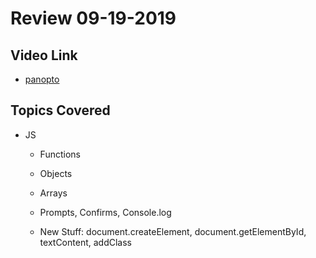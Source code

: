 # Review 09-19-2019

## Video Link

* [panopto](https://codingbootcamp.hosted.panopto.com/Panopto/Pages/Viewer.aspx?id=d813ed12-c68e-4ec6-baa6-aace001fc0b8)

## Topics Covered

* JS

    * Functions

    * Objects

    * Arrays

    * Prompts, Confirms, Console.log

    * New Stuff: document.createElement, document.getElementById, textContent, addClass